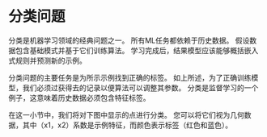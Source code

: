 # 分类问题
分类是机器学习领域的经典问题之一。 所有ML任务都依赖于历史数据。 假设数据包含基础模式并基于它们训练算法。 学习完成后，结果模型应该能够概括嵌入式规则并预测新的示例。

分类问题的主要任务是为所示示例找到正确的标签。 如上所述，为了正确训练模型，我们必须过获得去的记录以便算法可以调整其参数。 分类是监督学习的一个例子，这意味着历史数据必须包含特征标签。

在这一小节中，我们将对下图中显示的点进行分类。 您可以将它们视为几何数据，其中（x1，x2）系数是示例特征，而颜色表示标签（红色和蓝色）。
